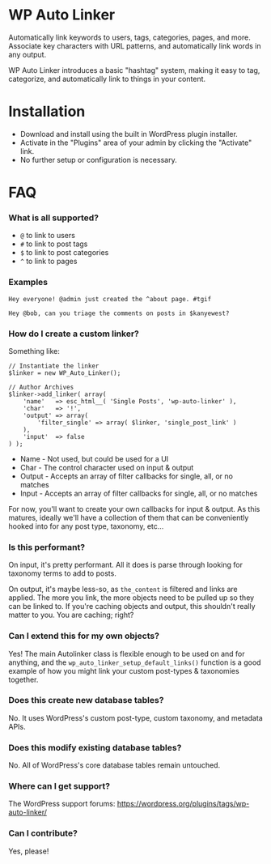 # WP Auto Linker

Automatically link keywords to users, tags, categories, pages, and more. Associate key characters with URL patterns, and automatically link words in any output.

WP Auto Linker introduces a basic "hashtag" system, making it easy to tag, categorize, and automatically link to things in your content.

# Installation

* Download and install using the built in WordPress plugin installer.
* Activate in the "Plugins" area of your admin by clicking the "Activate" link.
* No further setup or configuration is necessary.

# FAQ

### What is all supported?

* `@` to link to users
* `#` to link to post tags
* `$` to link to post categories
* `^` to link to pages

### Examples

```
Hey everyone! @admin just created the ^about page. #tgif
```

```
Hey @bob, can you triage the comments on posts in $kanyewest?
```

### How do I create a custom linker?

Something like:

```
// Instantiate the linker
$linker = new WP_Auto_Linker();

// Author Archives
$linker->add_linker( array(
	'name'   => esc_html__( 'Single Posts', 'wp-auto-linker' ),
	'char'   => '!',
	'output' => array(
		'filter_single' => array( $linker, 'single_post_link' )
	),
	'input'  => false
) );
```

* Name - Not used, but could be used for a UI
* Char - The control character used on input & output
* Output - Accepts an array of filter callbacks for single, all, or no matches
* Input - Accepts an array of filter callbacks for single, all, or no matches

For now, you'll want to create your own callbacks for input & output. As this matures, ideally we'll have a collection of them that can be conveniently hooked into for any post type, taxonomy, etc...

### Is this performant?

On input, it's pretty performant. All it does is parse through looking for taxonomy terms to add to posts.

On output, it's maybe less-so, as `the_content` is filtered and links are applied. The more you link, the more objects need to be pulled up so they can be linked to. If you're caching objects and output, this shouldn't really matter to you. You are caching; right?

### Can I extend this for my own objects?

Yes! The main Autolinker class is flexible enough to be used on and for anything, and the `wp_auto_linker_setup_default_links()` function is a good example of how you might link your custom post-types & taxonomies together.

### Does this create new database tables?

No. It uses WordPress's custom post-type, custom taxonomy, and metadata APIs.

### Does this modify existing database tables?

No. All of WordPress's core database tables remain untouched.

### Where can I get support?

The WordPress support forums: https://wordpress.org/plugins/tags/wp-auto-linker/

### Can I contribute?

Yes, please!
